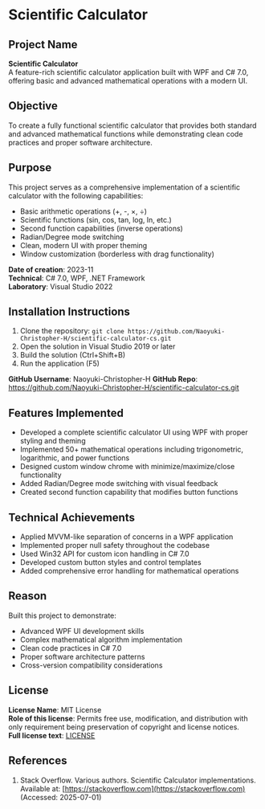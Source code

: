 # Scientific Calculator

## Project Name
**Scientific Calculator**  
A feature-rich scientific calculator application built with WPF and C# 7.0, offering basic and advanced mathematical operations with a modern UI.

## Objective
To create a fully functional scientific calculator that provides both standard and advanced mathematical functions while demonstrating clean code practices and proper software architecture.

## Purpose
This project serves as a comprehensive implementation of a scientific calculator with the following capabilities:
- Basic arithmetic operations (+, -, ×, ÷)
- Scientific functions (sin, cos, tan, log, ln, etc.)
- Second function capabilities (inverse operations)
- Radian/Degree mode switching
- Clean, modern UI with proper theming
- Window customization (borderless with drag functionality)

**Date of creation**: 2023-11  
**Technical**: C# 7.0, WPF, .NET Framework  
**Laboratory**: Visual Studio 2022

## Installation Instructions
1. Clone the repository: `git clone https://github.com/Naoyuki-Christopher-H/scientific-calculator-cs.git`
2. Open the solution in Visual Studio 2019 or later
3. Build the solution (Ctrl+Shift+B)
4. Run the application (F5)

**GitHub Username**: Naoyuki-Christopher-H
**GitHub Repo**: https://github.com/Naoyuki-Christopher-H/scientific-calculator-cs.git

## Features Implemented
- Developed a complete scientific calculator UI using WPF with proper styling and theming
- Implemented 50+ mathematical operations including trigonometric, logarithmic, and power functions
- Designed custom window chrome with minimize/maximize/close functionality
- Added Radian/Degree mode switching with visual feedback
- Created second function capability that modifies button functions

## Technical Achievements
- Applied MVVM-like separation of concerns in a WPF application
- Implemented proper null safety throughout the codebase
- Used Win32 API for custom icon handling in C# 7.0
- Developed custom button styles and control templates
- Added comprehensive error handling for mathematical operations

## Reason
Built this project to demonstrate:
- Advanced WPF UI development skills
- Complex mathematical algorithm implementation
- Clean code practices in C# 7.0
- Proper software architecture patterns
- Cross-version compatibility considerations

## License
**License Name**: MIT License  
**Role of this license**: Permits free use, modification, and distribution with only requirement being preservation of copyright and license notices.  
**Full license text**: [LICENSE](LICENSE)

## References
1. Stack Overflow. Various authors. Scientific Calculator implementations. Available at: [https://stackoverflow.com](https://stackoverflow.com) (Accessed: 2025-07-01)
